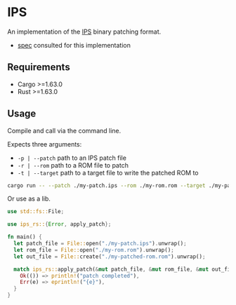 # IPS

An implementation of the [IPS](http://justsolve.archiveteam.org/wiki/IPS_(binary_patch_format)) binary patching format.

- [spec](https://zerosoft.zophar.net/ips.php) consulted for this implementation

## Requirements

- Cargo >=1.63.0
- Rust >=1.63.0

## Usage

Compile and call via the command line.

Expects three arguments:

- `-p | --patch` path to an IPS patch file
- `-r | --rom` path to a ROM file to patch
- `-t | --target` path to a target file to write the patched ROM to

```sh
cargo run -- --patch ./my-patch.ips --rom ./my-rom.rom --target ./my-patched-rom.rom
```

Or use as a lib.

```rs
use std::fs::File;

use ips_rs::{Error, apply_patch};

fn main() {
  let patch_file = File::open("./my-patch.ips").unwrap();
  let rom_file = File::open("./my-rom.rom").unwrap();
  let out_file = File::create("./my-patched-rom.rom").unwrap();

  match ips_rs::apply_patch(&mut patch_file, &mut rom_file, &mut out_file) {
    Ok(()) => println!("patch completed"),
    Err(e) => eprintln!("{e}"),
  }
}
```
